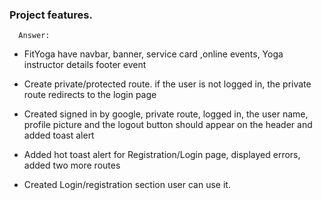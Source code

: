 ### Project features.

      Answer:

- FitYoga have  navbar, banner, service card ,online events, Yoga instructor details footer
event 

- Create private/protected route. if the user is not logged in, the private route redirects to the login page

- Created signed in by google, private route, logged in, the user name, profile picture and the logout button should appear on the header and added toast alert

- Added hot toast alert for Registration/Login page, displayed errors, added two more routes

- Created Login/registration section user can use it.









